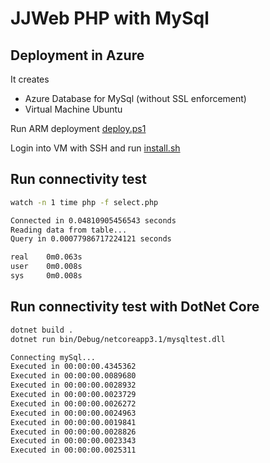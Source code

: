 # JJWeb PHP with MySql

## Deployment in Azure

It creates

- Azure Database for MySql (without SSL enforcement)
- Virtual Machine Ubuntu

Run ARM deployment [deploy.ps1](/arm-deploy/deploy.ps1)

Login into VM with SSH and run [install.sh](/src-php/install.ps1)

## Run connectivity test

```bash
watch -n 1 time php -f select.php
```

```bash
Connected in 0.04810905456543 seconds
Reading data from table...
Query in 0.00077986717224121 seconds

real    0m0.063s
user    0m0.008s
sys     0m0.008s
```

## Run connectivity test with DotNet Core

```bash
dotnet build .
dotnet run bin/Debug/netcoreapp3.1/mysqltest.dll
```

```bash
Connecting mySql...
Executed in 00:00:00.4345362
Executed in 00:00:00.0089680
Executed in 00:00:00.0028932
Executed in 00:00:00.0023729
Executed in 00:00:00.0026272
Executed in 00:00:00.0024963
Executed in 00:00:00.0019841
Executed in 00:00:00.0028826
Executed in 00:00:00.0023343
Executed in 00:00:00.0025311
```
